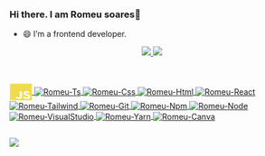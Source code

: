 ### Hi there. I am Romeu soares👋

- 😄 I’m a frontend developer.

<div align="center">
  <a href="https://github.com/Romeusoarionaet">
  <img height="180em" src="https://github-readme-stats.vercel.app/api?username=Romeusorionaet&show_icons=true&theme=cobalt&include_all_commits=true&count_private=true"/>
  <img height="180em" src="https://github-readme-stats.vercel.app/api/top-langs/?username=Romeusorionaet&layout=compact&langs_count=7&theme=cobalt"/>
</div>
  
##

<div style="display: inline_block"><br>
  <img align="center" alt="Romeu-Js" height="30" width="40" 
  src="https://raw.githubusercontent.com/devicons/devicon/master/icons/javascript/javascript-plain.svg">
  <img align="center" alt="Romeu-Ts" height="30" width="40" 
  src="https://cdn.jsdelivr.net/gh/devicons/devicon/icons/typescript/typescript-original.svg" />
  <img align="center" alt="Romeu-Css" height="30" width="40" 
  src="https://cdn.jsdelivr.net/gh/devicons/devicon/icons/css3/css3-original-wordmark.svg" />
  <img align="center" alt="Romeu-Html" height="30" width="40" 
  src="https://cdn.jsdelivr.net/gh/devicons/devicon/icons/html5/html5-original.svg" />
  <img align="center" alt="Romeu-React" height="30" width="40" 
  src="https://cdn.jsdelivr.net/gh/devicons/devicon/icons/rect/rect-original.svg" />
  <img align="center" alt="Romeu-Tailwind" height="30" width="40" 
  src="https://cdn.jsdelivr.net/gh/devicons/devicon/icons/tailwindcss/tailwindcss-original-wordmark.svg" />
  <img align="center" alt="Romeu-Git" height="30" width="40" 
  src="https://cdn.jsdelivr.net/gh/devicons/devicon/icons/git/git-original.svg" />
  <img align="center" alt="Romeu-Npm" height="30" width="40" 
  src="https://cdn.jsdelivr.net/gh/devicons/devicon/icons/npm/npm-original-wordmark.svg" />
  <img align="center" alt="Romeu-Node" height="30" width="40" 
  src="https://cdn.jsdelivr.net/gh/devicons/devicon/icons/nodejs/nodejs-original-wordmark.svg" />
  <img align="center" alt="Romeu-VisualStudio" height="30" width="40" 
  src="https://cdn.jsdelivr.net/gh/devicons/devicon/icons/visualstudio/visualstudio-plain.svg" />
  <img align="center" alt="Romeu-Yarn" height="30" width="40"
  src="https://cdn.jsdelivr.net/gh/devicons/devicon/icons/yarn/yarn-original.svg" />
  <img align="center" alt="Romeu-Canva" height="30" width="40" 
  src="https://cdn.jsdelivr.net/gh/devicons/devicon/icons/canva/canva-original.svg" />
</div>

##

<div> 
  <a href="https://www.linkedin.com/in/romeu-soares-87749a231/" target="_blank"><img src="https://img.shields.io/badge/-LinkedIn-%230077B5?style=for-the-badge&logo=linkedin&logoColor=white" target="_blank"></a> 
</div>
